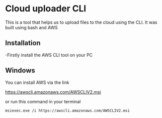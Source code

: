 # **Cloud uploader CLI**

This is a tool that helps us to upload files to the cloud using the CLI. It was built using bash and AWS

## Installation

-Firstly install the AWS CLI tool on your PC
## Windows 
You can install AWS via the link

https://awscli.amazonaws.com/AWSCLIV2.msi

or run this command in your terminal

`msiexec.exe /i https://awscli.amazonaws.com/AWSCLIV2.msi`
